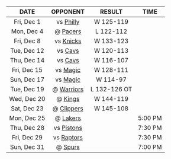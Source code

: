 |    DATE     |            OPPONENT             |    RESULT    |  TIME   |
|:-----------:|:-------------------------------:|:------------:|:-------:|
| Fri, Dec 1  |     vs [Philly](/r/sixers)      |  W 125-119   |         |
| Mon, Dec 4  |      @ [Pacers](/r/pacers)      |  L 122-112   |         |
| Fri, Dec 8  |    vs [Knicks](/r/NYKnicks)     |  W 133-123   |         |
| Tue, Dec 12 |   vs [Cavs](/r/clevelandcavs)   |  W 120-113   |         |
| Thu, Dec 14 |   vs [Cavs](/r/clevelandcavs)   |  W 116-107   |         |
| Fri, Dec 15 |   vs [Magic](/r/OrlandoMagic)   |  W 128-111   |         |
| Sun, Dec 17 |   vs [Magic](/r/OrlandoMagic)   |   W 114-97   |         |
| Tue, Dec 19 |    @ [Warriors](/r/warriors)    | L 132-126 OT |         |
| Wed, Dec 20 |       @ [Kings](/r/kings)       |  W 144-119   |         |
| Sat, Dec 23 |   @ [Clippers](/r/LAClippers)   |  W 145-108   |         |
| Mon, Dec 25 |      @ [Lakers](/r/lakers)      |              | 5:00 PM |
| Thu, Dec 28 | vs [Pistons](/r/DetroitPistons) |              | 7:30 PM |
| Fri, Dec 29 | vs [Raptors](/r/torontoraptors) |              | 7:30 PM |
| Sun, Dec 31 |     @ [Spurs](/r/NBASpurs)      |              | 7:00 PM |